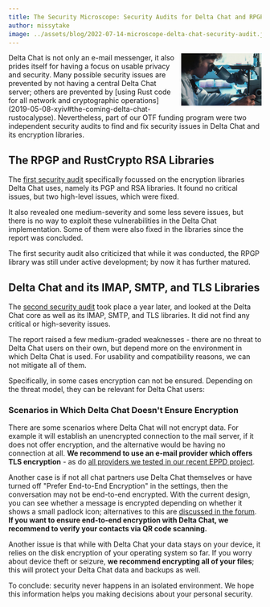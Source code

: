 ```yaml
---
title: The Security Microscope: Security Audits for Delta Chat and RPGP
author: missytake
image: ../assets/blog/2022-07-14-microscope-delta-chat-security-audit.jpg
---
```


<img src="../assets/blog/2022-07-14-microscope-delta-chat-security-audit.jpg" style="width:160px; float:right; clear:both; margin-left:.5em; margin-bottom:.2em;" alt="A woman looking through a microscope" />
Delta Chat is not only an e-mail messenger, it also prides itself for having a
focus on usable privacy and security. Many possible security issues are
prevented by not having a central Delta Chat server; others are prevented by
[using Rust code for all network and cryptographic
operations](2019-05-08-xyiv#the-coming-delta-chat-rustocalypse). Nevertheless,
part of our OTF funding program were two independent security audits to find
and fix security issues in Delta Chat and its encryption libraries.

## The RPGP and RustCrypto RSA Libraries

The [first security
audit](../assets/1907-otf-deltachat-rpgp-rustrsa-gb-reportv1.pdf) specifically
focussed on the encryption libraries Delta Chat uses, namely its PGP and RSA
libraries. It found no critical issues, but two high-level issues, which were
fixed.

It also revealed one medium-severity and some less severe issues, but there is
no way to exploit these vulnerabilities in the Delta Chat implementation. Some
of them were also fixed in the libraries since the report was concluded.

The first security audit also criticized that while it was conducted, the RPGP
library was still under active development; by now it has further matured. 

## Delta Chat and its IMAP, SMTP, and TLS Libraries

The [second security audit](../assets/2008-otf-deltachat-security-review.pdf)
took place a year later, and looked at the Delta Chat core as well as its IMAP,
SMTP, and TLS libraries. It did not find any critical or high-severity issues.

The report raised a few medium-graded weaknesses - there are no threat to Delta Chat
users on their own, but depend more on the environment in which Delta Chat is
used. For usability and compatibility reasons, we can not mitigate all of them.

Specifically, in some cases encryption can not be ensured. Depending on the
threat model, they can be relevant for Delta Chat users:

### Scenarios in Which Delta Chat Doesn't Ensure Encryption

There are some scenarios where Delta Chat will not encrypt data. For example it
will establish an unencrypted connection to the mail server, if it does not
offer encryption, and the alternative would be having no connection at all.
**We recommend to use an e-mail provider which offers TLS encryption** - as do
[all providers we tested in our recent EPPD
project](2022-01-16-dapsi2blogpost).

Another case is if not all chat partners use Delta Chat themselves or have
turned off "Prefer End-to-End Encryption" in the settings, then the
conversation may not be end-to-end encrypted. With the current design, you can
see whether a message is encrypted depending on whether it shows a small
padlock icon; alternatives to this are [discussed in the
forum](https://support.delta.chat/t/show-end-to-end-encryption-state-of-chat/230).
**If you want to ensure end-to-end encryption with Delta Chat, we recommend to
verify your contacts via QR code scanning.**

Another issue is that while with Delta Chat your data stays on your device, it
relies on the disk encryption of your operating system so far. If you worry
about device theft or seizure, **we recommend encrypting all of your files**;
this will protect your Delta Chat data and backups as well.

To conclude: security never happens in an isolated environment. We hope this
information helps you making decisions about your personal security.

